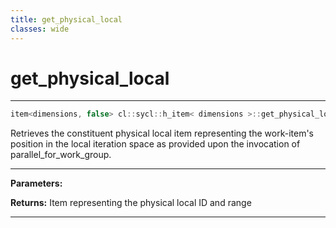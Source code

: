 ```yaml
---
title: get_physical_local
classes: wide
---
```

# get_physical_local

---

```cpp
item<dimensions, false> cl::sycl::h_item< dimensions >::get_physical_local() const
```


Retrieves the constituent physical local item representing the work-item's position in the local iteration space as provided upon the invocation of parallel_for_work_group. 


---
**Parameters:**

**Returns:** Item representing the physical local ID and range 

---
